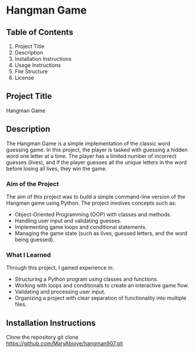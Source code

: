 # Hangman Game

## Table of Contents
1. Project Title
2. Description
3. Installation Instructions
4. Usage Instructions
5. File Structure
6. License

## Project Title
Hangman Game

## Description
The Hangman Game is a simple implementation of the classic word guessing game. In this project, the player is tasked with guessing a hidden word one letter at a time. The player has a limited number of incorrect guesses (lives), and if the player guesses all the unique letters in the word before losing all lives, they win the game.

### Aim of the Project
The aim of this project was to build a simple command-line version of the Hangman game using Python. The project involves concepts such as:
- Object-Oriented Programming (OOP) with classes and methods.
- Handling user input and validating guesses.
- Implementing game loops and conditional statements.
- Managing the game state (such as lives, guessed letters, and the word being guessed).

### What I Learned
Through this project, I gained experience in:
- Structuring a Python program using classes and functions.
- Working with loops and conditionals to create an interactive game flow.
- Validating and processing user input.
- Organizing a project with clear separation of functionality into multiple files.

## Installation Instructions

Clone the repository
   git clone https://github.com/MaryAbioye/hangman907.git
